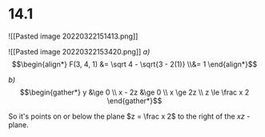 # 14.1
![[Pasted image 20220322151413.png]]

![[Pasted image 20220322153420.png]]
*a)*
$$\begin{align*}
	F(3, 4, 1) 
	&=
		\sqrt 4 - \sqrt{3 - 2(1)}
	\\&=
		1
\end{align*}$$

*b)*
$$\begin{gather*}
	y &\ge 0 \\
	x - 2z &\ge 0 \\
	x \ge 2z \\
	z \le \frac x 2
\end{gather*}$$

So it's points on or below the plane $z = \frac x 2$ to the right of the $xz$ - plane.

